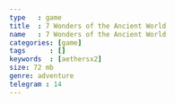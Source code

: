 ```yaml
---
type   : game
title  : 7 Wonders of the Ancient World
name   : 7 Wonders of the Ancient World
categories: [game]
tags      : []
keywords  : [aethersx2]
size: 72 mb
genre: adventure
telegram : 14
---
```



